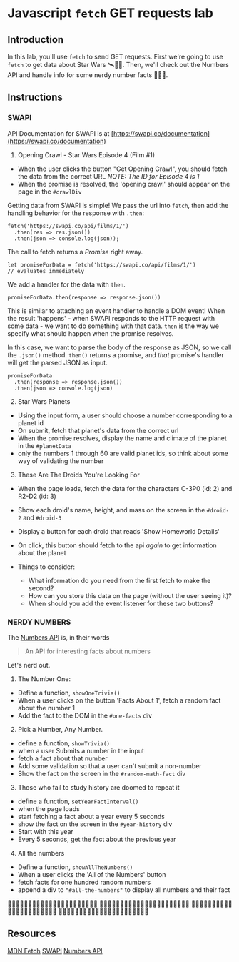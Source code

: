 # Javascript `fetch` GET requests lab

## Introduction

In this lab, you'll use `fetch` to send GET requests. First we're going to use `fetch` to get data about Star Wars 🛰👾🚀. Then, we'll check out the Numbers API and handle info for some nerdy number facts 🔢🤓📐.

## Instructions

### SWAPI

API Documentation for SWAPI is at [https://swapi.co/documentation](https://swapi.co/documentation)

1.  Opening Crawl - Star Wars Episode 4 (Film #1)

* When the user clicks the button "Get Opening Crawl", you should fetch the data from the correct URL
  _NOTE: The ID for Episode 4 is 1_
* When the promise is resolved, the 'opening crawl' should appear on the page in the `#crawlDiv`

Getting data from SWAPI is simple! We pass the url into `fetch`, then add the handling behavior for the response with `.then`:

```
fetch('https://swapi.co/api/films/1/')
  .then(res => res.json())
  .then(json => console.log(json));
```

The call to fetch returns a _Promise_ right away.

```
let promiseForData = fetch('https://swapi.co/api/films/1/')
// evaluates immediately
```

We add a handler for the data with `then`.

```
promiseForData.then(response => response.json())
```

This is similar to attaching an event handler to handle a DOM event! When the result 'happens' - when SWAPI responds to the HTTP request with some data - we want to do something with that data. `then` is the way we specify what should happen when the promise resolves.

In this case, we want to parse the body of the response as JSON, so we call the `.json()` method. `then()` returns a promise, and _that_ promise's handler will get the parsed JSON as input.

```
promiseForData
  .then(response => response.json())
  .then(json => console.log(json)
```

2.  Star Wars Planets

* Using the input form, a user should choose a number corresponding to a planet id
* On submit, fetch that planet's data from the correct url
* When the promise resolves, display the name and climate of the planet in the `#planetData`
* only the numbers 1 through 60 are valid planet ids, so think about some way of validating the number

3.  These Are The Droids You're Looking For

* When the page loads, fetch the data for the characters C-3P0 (id: 2) and R2-D2 (id: 3)
* Show each droid's name, height, and mass on the screen in the `#droid-2` and `#droid-3`
* Display a button for each droid that reads 'Show Homeworld Details'
* On click, this button should fetch to the api _again_ to get information about the planet

* Things to consider:

  * What information do you need from the first fetch to make the second?
  * How can you store this data on the page (without the user seeing it)?
  * When should you add the event listener for these two buttons?

### NERDY NUMBERS

The [Numbers API](http://numbersapi.com/) is, in their words

> An API for interesting facts about numbers

Let's nerd out.

1.  The Number One:

  * Define a function, `showOneTrivia()`
  * When a user clicks on the button 'Facts About 1', fetch a random fact about the number 1
  * Add the fact to the DOM in the `#one-facts` div


2.  Pick a Number, Any Number.

  * define a function, `showTrivia()`
  * when a user Submits a number in the input
  * fetch a fact about that number
  * Add some validation so that a user can't submit a non-number
  * Show the fact on the screen in the `#random-math-fact` div


3.  Those who fail to study history are doomed to repeat it

  * define a function, `setYearFactInterval()`
  * when the page loads
  * start fetching a fact about a year every 5 seconds
  * show the fact on the screen in the `#year-history` div
  * Start with this year
  * Every 5 seconds, get the fact about the previous year


4.  All the numbers

  * Define a function, `showAllTheNumbers()`
  * When a user clicks the 'All of the Numbers' button
  * fetch facts for one hundred random numbers
  * append a div to `"#all-the-numbers"` to display all numbers and their fact

🔢🤓🔢🤓🔢🤓🔢🤓🔢🤓🔢🤓🔢🤓🔢🤓🔢🤓🔢🤓🔢🤓
🔢🤓🔢🤓🔢🤓🔢🤓🔢🤓🔢🤓🔢🤓🔢🤓🔢🤓🔢🤓🔢🤓
🔢🤓🔢🤓🔢🤓🔢🤓🔢🤓🔢🤓🔢🤓🔢🤓🔢🤓🔢🤓🔢🤓
🔢🤓🔢🤓🔢🤓🔢🤓🔢🤓🔢🤓🔢🤓🔢🤓🔢🤓🔢🤓🔢🤓

## Resources

[MDN Fetch](https://developer.mozilla.org/en-US/docs/Web/API/Fetch_API)
[SWAPI](https://swapi.co/documentation)
[Numbers API](http://numbersapi.com/)
